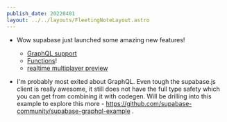 ```yaml
---
publish_date: 20220401    
layout: ../../layouts/FleetingNoteLayout.astro
---
```

- Wow supabase just launched some amazing new features!
	- [GraphQL support](https://supabase.com/blog/2022/03/29/graphql-now-available)
	- [Functions](https://supabase.com/blog/2022/03/31/supabase-edge-functions)! 
	- [realtime multiplayer preview](https://supabase.com/blog/2022/04/01/supabase-realtime-with-multiplayer-features)

- I'm probably most exited about GraphQL. Even tough the supabase.js client is really awesome, it still does not have the full type safety which you can get from combining it with codegen. Will be drilling into this example to explore this more - https://github.com/supabase-community/supabase-graphql-example .


